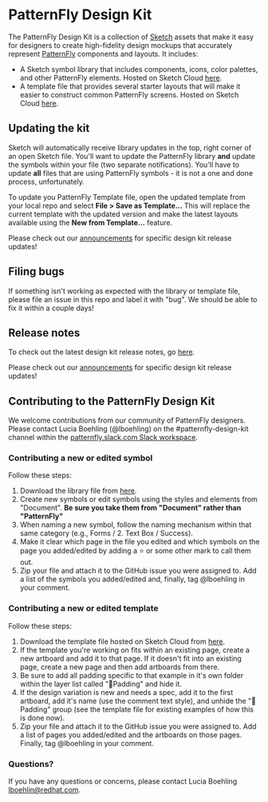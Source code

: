 # PatternFly Design Kit
The PatternFly Design Kit is a collection of [Sketch](https://www.sketchapp.com) assets that make it easy for designers to create high-fidelity design mockups that accurately represent [PatternFly](http://patternfly.org) components and layouts. It includes:

* A Sketch symbol library that includes components, icons, color palettes, and other PatternFly elements. Hosted on Sketch Cloud [here](https://www.sketch.com/s/2cf1063b-5283-4e0b-b8a6-cbb1ac07e29e).
* A template file that provides several starter layouts that will make it easier to construct common PatternFly screens. Hosted on Sketch Cloud [here](https://www.sketch.com/s/729c2eee-e8b6-4fcd-8a79-f6faa8c30f89).

## Updating the kit
Sketch will automatically receive library updates in the top, right corner of an open Sketch file. You'll want to update the PatternFly library **and** update the symbols within your file (two separate notifications). You'll have to update **all** files that are using PatternFly symbols - it is not a one and done process, unfortunately.

To update you PatternFly Template file, open the updated template from your local repo and select **File > Save as Template...** This will replace the current template with the updated version and make the latest layouts available using the **New from Template...** feature.

Please check out our [announcements](https://github.com/patternfly/patternfly-design-kit/blob/master/Announcements.md) for specific design kit release updates!

## Filing bugs
If something isn't working as expected with the library or template file, please file an issue in this repo and label it with "bug". We should be able to fix it within a couple days! 

## Release notes
To check out the latest design kit release notes, go [here](https://github.com/patternfly/patternfly-design-kit/blob/master/PatternFly%20release%20notes.md).

Please check out our [announcements](https://github.com/patternfly/patternfly-design-kit/blob/master/Announcements.md) for specific design kit release updates!

## Contributing to the PatternFly Design Kit
We welcome contributions from our community of PatternFly designers. Please contact Lucia Boehling (@lboehling) on the #patternfly-design-kit channel within the [patternfly.slack.com Slack workspace](https://patternfly.slack.com).
### Contributing a new or edited symbol
Follow these steps:
1. Download the library file from [here](https://www.sketch.com/s/2cf1063b-5283-4e0b-b8a6-cbb1ac07e29e).
2. Create new symbols or edit symbols using the styles and elements from "Document".
**Be sure you take them from "Document" rather than "PatternFly"**
3. When naming a new symbol, follow the naming mechanism within that same category (e.g., Forms / 2. Text Box / Success).
4. Make it clear which page in the file you edited and which symbols on the page you added/edited by adding a ⭐️ or some other mark to call them out.
5. Zip your file and attach it to the GitHub issue you were assigned to. Add a list of the symbols you added/edited and, finally, tag @lboehling in your comment.
### Contributing a new or edited template
Follow these steps:
1. Download the template file hosted on Sketch Cloud from [here](https://www.sketch.com/s/729c2eee-e8b6-4fcd-8a79-f6faa8c30f89).
2. If the template you're working on fits within an existing page, create a new artboard and add it to that page. If it doesn't fit into an existing page, create a new page and then add artboards from there.
3. Be sure to add all padding specific to that example in it's own folder within the layer list called "📐Padding" and hide it.
4. If the design variation is new and needs a spec, add it to the first artboard, add it's name (use the comment text style), and unhide the "📐Padding" group (see the template file for existing examples of how this is done now).
5. Zip your file and attach it to the GitHub issue you were assigned to. Add a list of pages you added/edited and the artboards on those pages. Finally, tag @lboehling in your comment.
### Questions?
If you have any questions or concerns, please contact Lucia Boehling [lboehlin@redhat.com](mailto:lboehlin@redhat.com).

